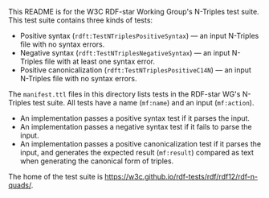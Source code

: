This README is for the W3C RDF-star Working Group's N-Triples test suite.
This test suite contains three kinds of tests:

*  Positive syntax (`rdft:TestNTriplesPositiveSyntax`) — an input N-Triples file with no syntax errors.
*  Negative syntax (`rdft:TestNTriplesNegativeSyntax`) — an input N-Triples file with at least one syntax error.
*  Positive canonicalization (`rdft:TestNTriplesPositiveC14N`) — an input N-Triples file with no syntax errors.

The `manifest.ttl` files in this directory lists tests in the RDF-star WG's N-Triples test suite.
All tests have a name (`mf:name`) and an input (`mf:action`).

* An implementation passes a positive syntax test if it parses the
  input.
* An implementation passes a negative syntax test if it fails to parse
  the input.
* An implementation passes a positive canonicalization test if it parses the
  input, and generates the expected result (`mf:result`) compared as text when generating the canonical form of triples.

The home of the test suite is <https://w3c.github.io/rdf-tests/rdf/rdf12/rdf-n-quads/>.
